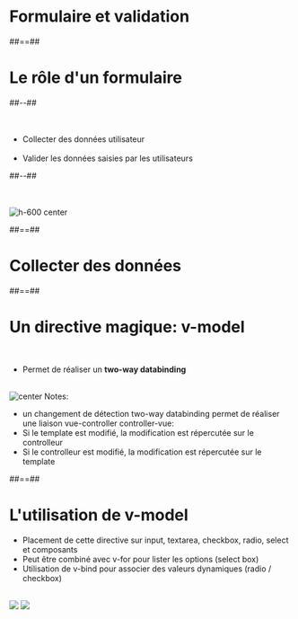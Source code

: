 <!-- .slide: class="transition" -->
# Formulaire et validation

##==##

<!-- .slide: class="two-column-layout" -->
# Le rôle d'un formulaire
##--##
<br><br><br>

- Collecter des données utilisateur<br><br>
- Valider les données saisies par les utilisateurs

##--##
<br><br><br>

![h-600 center](assets/images/school/forms/google_forms.png)
<!-- .element: align-image -->

##==##

<!-- .slide: class="transition-bg-grey-1" -->
# Collecter des données

##==##

<!-- .slide -->
# Un directive magique: v-model
<br>

- Permet de réaliser un __two-way databinding__
<br><br>

![center](assets/images/school/forms/v-model_basic.png)
Notes:
- un changement de détection two-way databinding permet de réaliser une liaison vue-controller controller-vue:
- Si le template est modifié, la modification est répercutée sur le controlleur
- Si le controlleur est modifié, la modification est répercutée sur le template

##==##

<!-- .slide -->
# L'utilisation de v-model


- Placement de cette directive sur input, textarea, checkbox, radio, select et composants
- Peut être combiné avec v-for pour lister les options (select box)
- Utilisation de v-bind pour associer des valeurs dynamiques (radio / checkbox)
<br><br>

![](assets/images/school/forms/checkbox.png)
![](assets/images/school/forms/radio.png)

